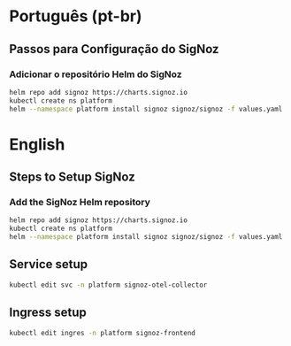 # Português (pt-br)

## Passos para Configuração do SigNoz

### Adicionar o repositório Helm do SigNoz

```sh
helm repo add signoz https://charts.signoz.io
kubectl create ns platform
helm --namespace platform install signoz signoz/signoz -f values.yaml
```

# English

## Steps to Setup SigNoz

### Add the SigNoz Helm repository

```sh
helm repo add signoz https://charts.signoz.io
kubectl create ns platform
helm --namespace platform install signoz signoz/signoz -f values.yaml
```

## Service setup

```sh
kubectl edit svc -n platform signoz-otel-collector
```

## Ingress setup

```sh
kubectl edit ingres -n platform signoz-frontend
```
